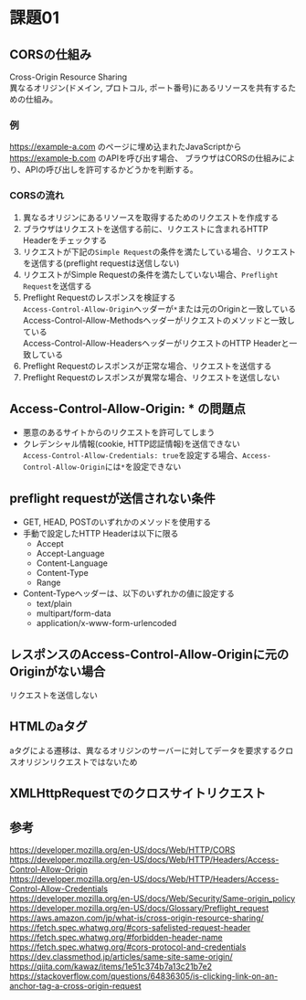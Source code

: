 # 課題01

## CORSの仕組み

Cross-Origin Resource Sharing  
異なるオリジン(ドメイン, プロトコル, ポート番号)にあるリソースを共有するための仕組み。  

### 例

https://example-a.com のページに埋め込まれたJavaScriptから https://example-b.com のAPIを呼び出す場合、
ブラウザはCORSの仕組みにより、APIの呼び出しを許可するかどうかを判断する。  

### CORSの流れ

1. 異なるオリジンにあるリソースを取得するためのリクエストを作成する  
1. ブラウザはリクエストを送信する前に、リクエストに含まれるHTTP Headerをチェックする
1. リクエストが下記の`Simple Request`の条件を満たしている場合、リクエストを送信する(preflight requestは送信しない)  
1. リクエストがSimple Requestの条件を満たしていない場合、`Preflight Request`を送信する  
1. Preflight Requestのレスポンスを検証する  
  `Access-Control-Allow-Origin`ヘッダーが`*`または元のOriginと一致している
  Access-Control-Allow-Methodsヘッダーがリクエストのメソッドと一致している  
  Access-Control-Allow-HeadersヘッダーがリクエストのHTTP Headerと一致している
1. Preflight Requestのレスポンスが正常な場合、リクエストを送信する
1. Preflight Requestのレスポンスが異常な場合、リクエストを送信しない

## Access-Control-Allow-Origin: * の問題点

- 悪意のあるサイトからのリクエストを許可してしまう  
- クレデンシャル情報(cookie, HTTP認証情報)を送信できない  
  `Access-Control-Allow-Credentials: true`を設定する場合、`Access-Control-Allow-Origin`には`*`を設定できない  

## preflight requestが送信されない条件

- GET, HEAD, POSTのいずれかのメソッドを使用する
- 手動で設定したHTTP Headerは以下に限る
  - Accept
  - Accept-Language
  - Content-Language
  - Content-Type
  - Range  
- Content-Typeヘッダーは、以下のいずれかの値に設定する
  - text/plain
  - multipart/form-data
  - application/x-www-form-urlencoded

## レスポンスのAccess-Control-Allow-Originに元のOriginがない場合

リクエストを送信しない  

## HTMLのaタグ

aタグによる遷移は、異なるオリジンのサーバーに対してデータを要求するクロスオリジンリクエストではないため  

## XMLHttpRequestでのクロスサイトリクエスト

## 参考

<https://developer.mozilla.org/en-US/docs/Web/HTTP/CORS>  
<https://developer.mozilla.org/en-US/docs/Web/HTTP/Headers/Access-Control-Allow-Origin>  
<https://developer.mozilla.org/en-US/docs/Web/HTTP/Headers/Access-Control-Allow-Credentials>  
<https://developer.mozilla.org/en-US/docs/Web/Security/Same-origin_policy>  
<https://developer.mozilla.org/en-US/docs/Glossary/Preflight_request>  
<https://aws.amazon.com/jp/what-is/cross-origin-resource-sharing/>  
<https://fetch.spec.whatwg.org/#cors-safelisted-request-header>  
<https://fetch.spec.whatwg.org/#forbidden-header-name>  
<https://fetch.spec.whatwg.org/#cors-protocol-and-credentials>  
<https://dev.classmethod.jp/articles/same-site-same-origin/>  
<https://qiita.com/kawaz/items/1e51c374b7a13c21b7e2>  
<https://stackoverflow.com/questions/64836305/is-clicking-link-on-an-anchor-tag-a-cross-origin-request>  
